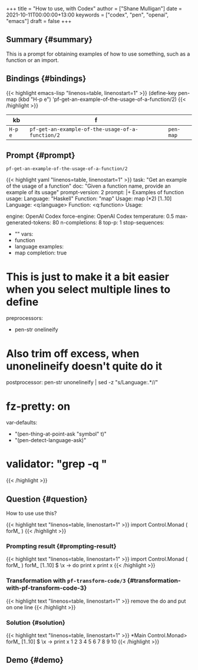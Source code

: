 +++
title = "How to use, with Codex"
author = ["Shane Mulligan"]
date = 2021-10-11T00:00:00+13:00
keywords = ["codex", "pen", "openai", "emacs"]
draft = false
+++

## Summary {#summary}

This is a prompt for obtaining examples of how
to use something, such as a function or an
import.


## Bindings {#bindings}

{{< highlight emacs-lisp "linenos=table, linenostart=1" >}}
(define-key pen-map (kbd "H-p e") 'pf-get-an-example-of-the-usage-of-a-function/2)
{{< /highlight >}}

| kb      | f                                                |           |
|---------|--------------------------------------------------|-----------|
| `H-p e` | `pf-get-an-example-of-the-usage-of-a-function/2` | `pen-map` |


## Prompt {#prompt}

`pf-get-an-example-of-the-usage-of-a-function/2`

{{< highlight yaml "linenos=table, linenostart=1" >}}
task: "Get an example of the usage of a function"
doc: "Given a function name, provide an example of its usage"
prompt-version: 2
prompt: |+
  Examples of function usage:
  <delim>
  Language: "Haskell"
  Function: "map"
  Usage:<delim>
  map (*2) [1..10]
  <delim>
  Language: <q:language>
  Function: <q:function>
  Usage:<delim>

engine: OpenAI Codex
force-engine: OpenAI Codex
temperature: 0.5
max-generated-tokens: 80
n-completions: 8
top-p: 1
stop-sequences:
- "<delim>"
vars:
- function
- language
examples:
- map
completion: true
# This is just to make it a bit easier when you select multiple lines to define
preprocessors:
- pen-str onelineify
# Also trim off excess, when unonelineify doesn't quite do it
postprocessor: pen-str unonelineify | sed -z "s/Language:.*//"
# fz-pretty: on
var-defaults:
- "(pen-thing-at-point-ask \"symbol\" t)"
- "(pen-detect-language-ask)"
# validator: "grep -q <function>"
{{< /highlight >}}


## Question {#question}

How to use use this?

{{< highlight text "linenos=table, linenostart=1" >}}
import Control.Monad ( forM_ )
{{< /highlight >}}


### Prompting result {#prompting-result}

{{< highlight text "linenos=table, linenostart=1" >}}
import Control.Monad ( forM_ )
forM_ [1..10] $ \x -> do
    print x
    print x
{{< /highlight >}}


### Transformation with `pf-transform-code/3` {#transformation-with-pf-transform-code-3}

{{< highlight text "linenos=table, linenostart=1" >}}
remove the do and put on one line
{{< /highlight >}}


### Solution {#solution}

{{< highlight text "linenos=table, linenostart=1" >}}
*Main Control.Monad> forM_ [1..10] $ \x -> print x
1
2
3
4
5
6
7
8
9
10
{{< /highlight >}}


## Demo {#demo}

<!-- Play on asciinema.com -->
<!-- <a title="asciinema recording" href="https://asciinema.org/a/qqil5ZUjIDHRxQyaLDnigIq4k" target="_blank"><img alt="asciinema recording" src="https://asciinema.org/a/qqil5ZUjIDHRxQyaLDnigIq4k.svg" /></a> -->
<!-- Play on the blog -->
<script src="https://asciinema.org/a/qqil5ZUjIDHRxQyaLDnigIq4k.js" id="asciicast-qqil5ZUjIDHRxQyaLDnigIq4k" async></script>